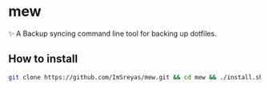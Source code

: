 # mew
✨ A Backup syncing command line tool for backing up dotfiles. 

## How to install 

```bash
git clone https://github.com/ImSreyas/mew.git && cd mew && ./install.sh
```
